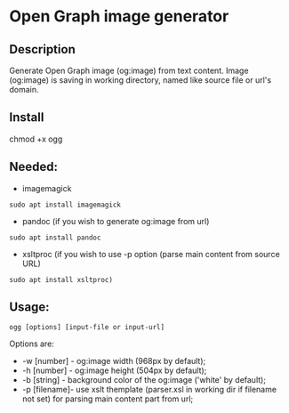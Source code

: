 # Open Graph image generator 

## Description

Generate Open Graph image (og:image) from text content. 
Image (og:image) is saving in working directory, named like source file or url's domain.

## Install

chmod +x ogg

## Needed:

- imagemagick 
```shell
sudo apt install imagemagick
```

- pandoc (if you wish to generate og:image from url)
```shell
sudo apt install pandoc
```
- xsltproc (if you wish to use -p option (parse main content from source URL)
```shell
sudo apt install xsltproc)
```

## Usage:

```shell
ogg [options] [input-file or input-url]

```

Options are:

- -w [number] - og:image width (968px by default);
- -h [number] - og:image height (504px by default);
- -b [string] - background color of the og:image ('white' by default);
- -p [filename]- use xslt themplate (parser.xsl in working dir if filename not set) for parsing main content part from url;




